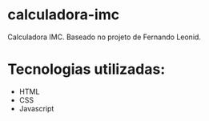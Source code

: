 # calculadora-imc

Calculadora IMC. Baseado no projeto de Fernando Leonid.

# Tecnologias utilizadas:

- HTML
- CSS
- Javascript
